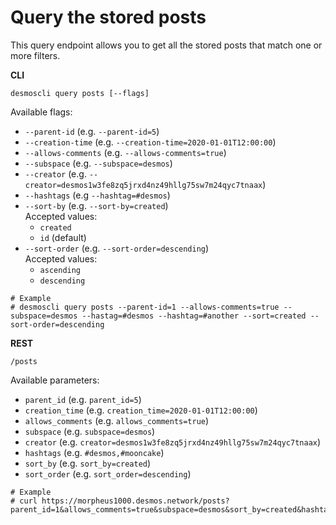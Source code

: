 # Query the stored posts
This query endpoint allows you to get all the stored posts that match one or more filters. 

**CLI**
```shell
desmoscli query posts [--flags]
```

Available flags: 
- `--parent-id` (e.g. `--parent-id=5`)
- `--creation-time` (e.g. `--creation-time=2020-01-01T12:00:00`)
- `--allows-comments` (e.g. `--allows-comments=true`)
- `--subspace` (e.g. `--subspace=desmos`)
- `--creator` (e.g. `--creator=desmos1w3fe8zq5jrxd4nz49hllg75sw7m24qyc7tnaax`)
- `--hashtags` (e.g `--hashtag=#desmos`)
- `--sort-by` (e.g. `--sort-by=created`)  
   Accepted values: 
   - `created` 
   - `id` (default)
- `--sort-order` (e.g. `--sort-order=descending`)  
   Accepted values:
   - `ascending`
   - `descending`

```shell
# Example
# desmoscli query posts --parent-id=1 --allows-comments=true --subspace=desmos --hastag=#desmos --hashtag=#another --sort=created --sort-order=descending
```

**REST**
```shell
/posts
```

Available parameters: 
- `parent_id` (e.g. `parent_id=5`)
- `creation_time` (e.g. `creation_time=2020-01-01T12:00:00`)
- `allows_comments` (e.g. `allows_comments=true`)
- `subspace` (e.g. `subspace=desmos`)
- `creator` (e.g. `creator=desmos1w3fe8zq5jrxd4nz49hllg75sw7m24qyc7tnaax`)
- `hashtags` (e.g. `#desmos,#mooncake`)
- `sort_by` (e.g. `sort_by=created`)
- `sort_order` (e.g. `sort_order=descending`)

```shell
# Example
# curl https://morpheus1000.desmos.network/posts?parent_id=1&allows_comments=true&subspace=desmos&sort_by=created&hashtag=#desmos,#mooncake&sort_order=descending
```